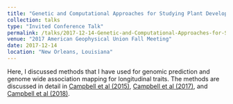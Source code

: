 ```yaml
---
title: "Genetic and Computational Approaches for Studying Plant Development and Abiotic Stress Responses Using Image-Based Phenotyping"
collection: talks
type: "Invited Conference Talk"
permalink: /talks/2017-12-14-Genetic-and-Computational-Approaches-for-Studying-Plant-Development-and-Abiotic-Stress-Responses-Using-Image-Based-Phenotyping
venue: "2017 American Geophysical Union Fall Meeting"
date: 2017-12-14
location: "New Orleans, Louisiana"
---
```


Here, I discussed methods that I have used for genomic prediction and genome wide association mapping for longitudinal traits. The methods are discussed in detail in [Campbell et al (2015)](http://www.plantphysiol.org/content/168/4/1476), [Campbell et al (2017)](https://dl.sciencesocieties.org/publications/tpg/articles/10/2/plantgenome2016.07.0064), and [Campbell et al (2018)](https://www.biorxiv.org/content/early/2018/05/11/319897).
